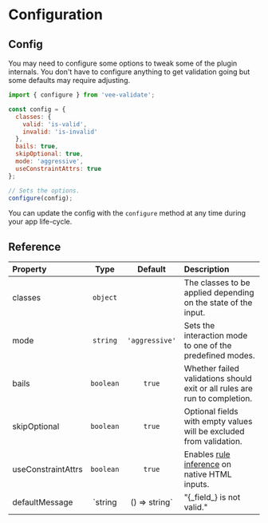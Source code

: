 # Configuration

## Config

You may need to configure some options to tweak some of the plugin internals. You don't have to configure anything to get validation going but some defaults may require adjusting.

```js
import { configure } from 'vee-validate';

const config = {
  classes: {
    valid: 'is-valid',
    invalid: 'is-invalid'
  },
  bails: true,
  skipOptional: true,
  mode: 'aggressive',
  useConstraintAttrs: true
};

// Sets the options.
configure(config);
```

You can update the config with the `configure` method at any time during your app life-cycle.

## Reference

| Property           |          Type           |           Default           | Description                                                                |
| :----------------- | :---------------------: | :-------------------------: | :------------------------------------------------------------------------- |
| classes            |        `object`         |                             | The classes to be applied depending on the state of the input.             |
| mode               |        `string`         |       `'aggressive'`        | Sets the interaction mode to one of the predefined modes.                  |
| bails              |        `boolean`        |           `true`            | Whether failed validations should exit or all rules are run to completion. |
| skipOptional       |        `boolean`        |           `true`            | Optional fields with empty values will be excluded from validation.        |
| useConstraintAttrs |        `boolean`        |           `true`            | Enables [rule inference](./guide/rules.md#rules) on native HTML inputs.    |
| defaultMessage     | `string | () => string` | "{\_field\_} is not valid." | The fallback message for rules without messages.                           |
